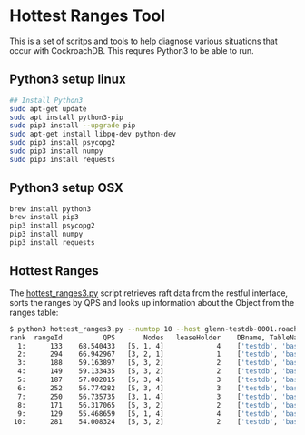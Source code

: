 # Hottest Ranges Tool
This is a set of scritps and tools to help diagnose various situations that occur with CockroachDB.  This requres Python3 to be able to run.

## Python3 setup linux
```bash
## Install Python3
sudo apt-get update
sudo apt install python3-pip
sudo pip3 install --upgrade pip
sudo apt-get install libpq-dev python-dev
sudo pip3 install psycopg2
sudo pip3 install numpy
sudo pip3 install requests
```

## Python3 setup OSX
```bash
brew install python3
brew install pip3
pip3 install psycopg2
pip3 install numpy
pip3 install requests
```

## Hottest Ranges

The [hottest_ranges3.py](hottest_ranges3.py) script retrieves raft data from the restful interface, sorts the ranges by QPS and looks up information about the Object from the ranges table:

```bash
$ python3 hottest_ranges3.py --numtop 10 --host glenn-testdb-0001.roachprod.crdb.io --adminport 26258 --dbport 26257
rank  rangeId	       QPS	     Nodes	 leaseHolder	DBname, TableName, IndexName
  1:      133	 68.540433	 [5, 1, 4]	           4	['testdb', 'basetable', 'idx1_basetable']
  2:      294	 66.942967	 [3, 2, 1]	           1	['testdb', 'basetable', 'idx1_basetable']
  3:      188	 59.163897	 [5, 3, 2]	           2	['testdb', 'basetable', 'idx1_basetable']
  4:      149	 59.133435	 [5, 3, 2]	           2	['testdb', 'basetable', 'idx1_basetable']
  5:      187	 57.002015	 [5, 3, 4]	           3	['testdb', 'basetable', 'idx1_basetable']
  6:      252	 56.774282	 [5, 3, 4]	           3	['testdb', 'basetable', 'idx1_basetable']
  7:      250	 56.735735	 [3, 1, 4]	           3	['testdb', 'basetable', 'idx1_basetable']
  8:      171	 56.317065	 [5, 3, 2]	           2	['testdb', 'basetable', 'idx1_basetable']
  9:      129	 55.468659	 [5, 1, 4]	           4	['testdb', 'basetable', 'idx1_basetable']
 10:      281	 54.008324	 [5, 3, 2]	           2	['testdb', 'basetable', 'idx1_basetable']
 ```
